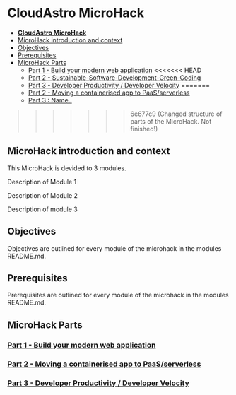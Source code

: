 # **CloudAstro MicroHack**

- [**CloudAstro MicroHack**](#cloudastro-microhack)
- [MicroHack introduction and context](#microhack-introduction-and-context)
- [Objectives](#objectives)
- [Prerequisites](#prerequisites)
- [MicroHack Parts](#microhack-parts)
  - [Part 1 - Build your modern web application](./01-build-your-modern-web-application/README.md)
<<<<<<< HEAD
  - [Part 2 - Sustainable-Software-Development-Green-Coding](./02-Sustainable-Software-Development-Green-Coding/)
  - [Part 3 - Developer Productivity / Developer Velocity](./03=Developer-Productivity/Developer-Velocity/README.md)
=======
  - [Part 2 - Moving a containerised app to PaaS/serverless](./03-developer-productivity-developer-velocity/5-Moving-a-containerised-app-to-PaaS-serverless/)
  - [Part 3 : Name..](./03-developer-productivity-developer-velocity/)
>>>>>>> 6e677c9 (Changed structure of parts of the MicroHack. Not finished!)

## MicroHack introduction and context

This MicroHack is devided to 3 modules.

Description of Module 1

Description of Module 2

Description of module 3

## Objectives

Objectives are outlined for every module of the microhack in the modules README.md.

## Prerequisites

Prerequisites are outlined for every module of the microhack in the modules README.md.

## MicroHack Parts

### [Part 1 - Build your modern web application](./01-build-your-modern-web-application/README.md)

### [Part 2 - Moving a containerised app to PaaS/serverless](./02-Moving-a-containerised-app-to-PaaS-serverless/)

### [Part 3 - Developer Productivity / Developer Velocity ](./03=Developer-Productivity/Developer-Velocity/README.md)

